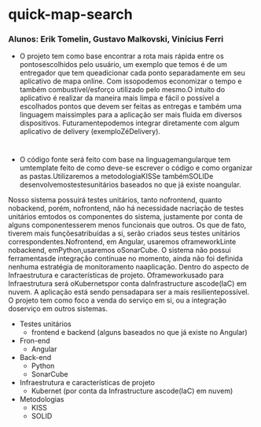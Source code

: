 # quick-map-search

### Alunos: Erik Tomelin, Gustavo Malkovski, Vinícius Ferri

- O projeto tem como base encontrar a rota mais rápida entre os pontosescolhidos pelo usuário, um exemplo que temos é de um entregador que tem queadicionar cada ponto separadamente em seu aplicativo de mapa online. Com issopodemos economizar o tempo e também combustível/esforço utilizado pelo mesmo.O intuito do aplicativo é realizar da maneira mais limpa e fácil o possível a escolhados pontos que devem ser feitas as entregas e também uma linguagem maissimples para a aplicação ser mais fluida em diversos dispositivos. Futuramentepodemos integrar diretamente com algum aplicativo de delivery (exemploZéDelivery).

#

- O código fonte será feito com base na linguagemangularque tem umtemplate feito de como deve-se escrever o código e como organizar as pastas.Utilizaremos a metodologiaKISSe tambémSOLIDe desenvolvemostestesunitários baseados no que já existe noangular.

Nosso sistema possuirá testes unitários, tanto nofrontend, quanto nobackend, porém, nofrontend, não há necessidade nacriação de testes unitários emtodos os componentes do sistema, justamente por conta de alguns componentesserem menos funcionais que outros. Os que de fato, tiverem mais funçõesatribuídas a si, serão criados seus testes unitários correspondentes.Nofrontend, em Angular, usaremos oframeworkLinte nobackend, emPython,usaremos oSonarCube. O sistema não possui ferramentasde integração contínuae no momento, ainda não foi definida nenhuma estratégia de monitoramento naaplicação. Dentro do aspecto de Infraestrutura e características de projeto. Oframeworkusado para Infraestrutura será oKubernetspor conta daInfrastructure ascode(IaC) em nuvem. A aplicação está sendo pensadapara ser a mais resilientepossível. O projeto tem como foco a venda do serviço em si, ou a integração doserviço em outros sistemas.

- Testes unitários
  - frontend e backend (alguns baseados no que já existe no Angular)
- Fron-end
  - Angular
- Back-end
  - Python
  - SonarCube
- Infraestrutura e características de projeto
  - Kubernet (por conta da Infrastructure ascode(IaC) em nuvem)
- Metodologias 
  - KISS
  - SOLID 
